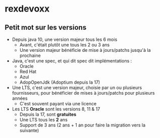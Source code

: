 # rexdevoxx

## Petit mot sur les versions

* Depuis java 10, une version majeur tous les 6 mois
    * Avant, c'était plutôt une tous les 2 ou 3 ans
    * Une version majeur bénéficie de mise à jours/patchs jusqu'à la prochaine
* Java, c'est une spec, et qui dit spec dit implémentations :
    * Oracle
    * Red Hat
    * Azul
    * AdopOpenJdk (Adoptium depuis la 17)
* Une LTS, c'est une version majeur, choisie par un ou plusieurs fournisseurs, pour bénéficier de mises à jours/patchs pour plusieurs années
    * C'est souvent payant via une licence
* Les LTS **Oracle** sont les versions 8, 11 & 17
    * Depuis la 17, sont **gratuites**
    * Une LTS tous les **2** ans
    * Support de 3 ans (2 ans + 1 an pour faire la migration vers la suivante)
